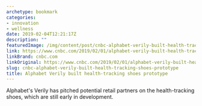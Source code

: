 ```yaml
---
archetype: bookmark
categories:
- innovation
- wellness
date: 2019-02-04T12:21:17Z
description: ""
featuredImage: /img/content/post/cnbc-alphabet-verily-built-health-tracking-shoes-prototype.jpg
link: https://www.cnbc.com/2019/02/01/alphabet-verily-built-health-tracking-shoes-prototype.html
linkBrand: cnbc.com
linkOriginal: https://www.cnbc.com/2019/02/01/alphabet-verily-built-health-tracking-shoes-prototype.html
slug: cnbc-alphabet-verily-built-health-tracking-shoes-prototype
title: Alphabet Verily built health-tracking shoes prototype
---
```

Alphabet's Verily has pitched potential retail partners on the health-tracking shoes, which are still early in development.